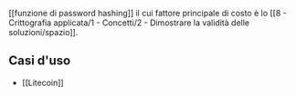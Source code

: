 [[funzione di password hashing]] il cui fattore principale di costo è lo [[8 - Crittografia applicata/1 - Concetti/2 - Dimostrare la validità delle soluzioni/spazio]].

## Casi d'uso

- [[Litecoin]]